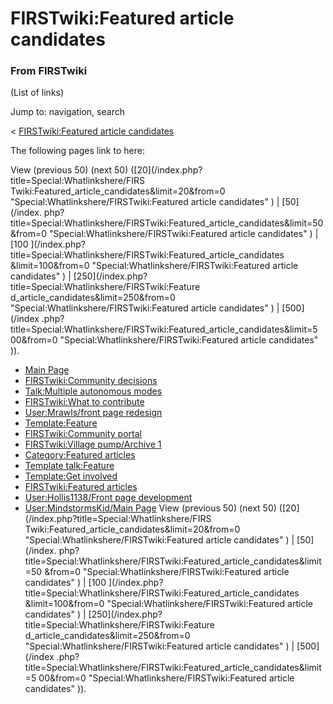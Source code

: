 # FIRSTwiki:Featured article candidates

### From FIRSTwiki

(List of links)

Jump to: navigation, search

&lt; [FIRSTwiki:Featured article
candidates](/index.php?title=FIRSTwiki:Featured_article_candidates&redirect=no
"FIRSTwiki:Featured article candidates" )  

The following pages link to here:

View (previous 50) (next 50) ([20](/index.php?title=Special:Whatlinkshere/FIRS
Twiki:Featured_article_candidates&limit=20&from=0
"Special:Whatlinkshere/FIRSTwiki:Featured article candidates" ) | [50](/index.
php?title=Special:Whatlinkshere/FIRSTwiki:Featured_article_candidates&limit=50
&from=0 "Special:Whatlinkshere/FIRSTwiki:Featured article candidates" ) | [100
](/index.php?title=Special:Whatlinkshere/FIRSTwiki:Featured_article_candidates
&limit=100&from=0 "Special:Whatlinkshere/FIRSTwiki:Featured article
candidates" ) | [250](/index.php?title=Special:Whatlinkshere/FIRSTwiki:Feature
d_article_candidates&limit=250&from=0
"Special:Whatlinkshere/FIRSTwiki:Featured article candidates" ) | [500](/index
.php?title=Special:Whatlinkshere/FIRSTwiki:Featured_article_candidates&limit=5
00&from=0 "Special:Whatlinkshere/FIRSTwiki:Featured article candidates" )).

  * [Main Page](Main_Page "Main Page" )
  * [FIRSTwiki:Community decisions](FIRSTwiki:Community_decisions "FIRSTwiki:Community decisions" )
  * [Talk:Multiple autonomous modes](Talk:Multiple_autonomous_modes "Talk:Multiple autonomous modes" )
  * [FIRSTwiki:What to contribute](FIRSTwiki:What_to_contribute "FIRSTwiki:What to contribute" )
  * [User:Mrawls/front page redesign](User:Mrawls/front_page_redesign "User:Mrawls/front page redesign" )
  * [Template:Feature](Template:Feature "Template:Feature" )
  * [FIRSTwiki:Community portal](FIRSTwiki:Community_portal "FIRSTwiki:Community portal" )
  * [FIRSTwiki:Village pump/Archive 1](FIRSTwiki:Village_pump/Archive_1 "FIRSTwiki:Village pump/Archive 1" )
  * [Category:Featured articles](Category:Featured_articles "Category:Featured articles" )
  * [Template talk:Feature](Template_talk:Feature "Template talk:Feature" )
  * [Template:Get involved](Template:Get_involved "Template:Get involved" )
  * [FIRSTwiki:Featured articles](FIRSTwiki:Featured_articles "FIRSTwiki:Featured articles" )
  * [User:Hollis1138/Front page development](User:Hollis1138/Front_page_development "User:Hollis1138/Front page development" )
  * [User:MindstormsKid/Main Page](User:MindstormsKid/Main_Page "User:MindstormsKid/Main Page" )
View (previous 50) (next 50) ([20](/index.php?title=Special:Whatlinkshere/FIRS
Twiki:Featured_article_candidates&limit=20&from=0
"Special:Whatlinkshere/FIRSTwiki:Featured article candidates" ) | [50](/index.
php?title=Special:Whatlinkshere/FIRSTwiki:Featured_article_candidates&limit=50
&from=0 "Special:Whatlinkshere/FIRSTwiki:Featured article candidates" ) | [100
](/index.php?title=Special:Whatlinkshere/FIRSTwiki:Featured_article_candidates
&limit=100&from=0 "Special:Whatlinkshere/FIRSTwiki:Featured article
candidates" ) | [250](/index.php?title=Special:Whatlinkshere/FIRSTwiki:Feature
d_article_candidates&limit=250&from=0
"Special:Whatlinkshere/FIRSTwiki:Featured article candidates" ) | [500](/index
.php?title=Special:Whatlinkshere/FIRSTwiki:Featured_article_candidates&limit=5
00&from=0 "Special:Whatlinkshere/FIRSTwiki:Featured article candidates" )).

